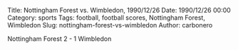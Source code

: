 Title: Nottingham Forest vs. Wimbledon, 1990/12/26
Date: 1990/12/26 00:00
Category: sports
Tags: football, football scores, Nottingham Forest, Wimbledon
Slug: nottingham-forest-vs-wimbledon
Author: carbonero


Nottingham Forest 2 - 1 Wimbledon
